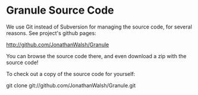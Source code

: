# Granule Source Code #

We use Git instead of Subversion for managing the source code, for several reasons.
See project's github pages:

http://github.com/JonathanWalsh/Granule

You can browse the source code there, and even download a zip with the source code!

To check out a copy of the source code for yourself:

git clone git://github.com/JonathanWalsh/Granule.git